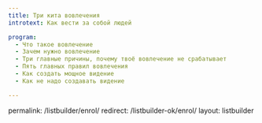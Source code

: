 ```yaml
---
title: Три кита вовлечения
introtext: Как вести за собой людей

program:
  - Что такое вовлечение
  - Зачем нужно вовлечение
  - Три главные причины, почему твоё вовлечение не срабатывает
  - Пять главных правил вовлечения
  - Как создать мощное видение
  - Как не надо создавать видение

---
```


permalink: /listbuilder/enrol/
redirect: /listbuilder-ok/enrol/
layout: listbuilder
